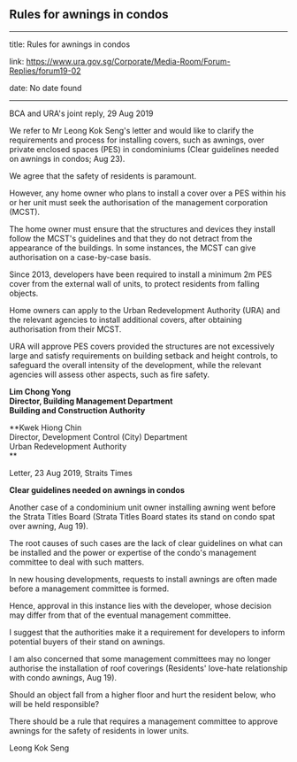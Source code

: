 ## Rules for awnings in condos

---

title: Rules for awnings in condos

link: https://www.ura.gov.sg/Corporate/Media-Room/Forum-Replies/forum19-02

date: No date found

---

BCA and URA's joint reply, 29 Aug 2019

We refer to Mr Leong Kok Seng's letter and would like to clarify the requirements and process for installing covers, such as awnings, over private enclosed spaces (PES) in condominiums (Clear guidelines needed on awnings in condos; Aug 23).

We agree that the safety of residents is paramount.

However, any home owner who plans to install a cover over a PES within his or her unit must seek the authorisation of the management corporation (MCST).

The home owner must ensure that the structures and devices they install follow the MCST's guidelines and that they do not detract from the appearance of the buildings. In some instances, the MCST can give authorisation on a case-by-case basis.

Since 2013, developers have been required to install a minimum 2m PES cover from the external wall of units, to protect residents from falling objects.

Home owners can apply to the Urban Redevelopment Authority (URA) and the relevant agencies to install additional covers, after obtaining authorisation from their MCST.

URA will approve PES covers provided the structures are not excessively large and satisfy requirements on building setback and height controls, to safeguard the overall intensity of the development, while the relevant agencies will assess other aspects, such as fire safety.

**Lim Chong Yong  
Director, Building Management Department  
Building and Construction Authority**

**Kwek Hiong Chin  
Director, Development Control (City) Department  
Urban Redevelopment Authority  
**

Letter, 23 Aug 2019, Straits Times

**Clear guidelines needed on awnings in condos**

Another case of a condominium unit owner installing awning went before the Strata Titles Board (Strata Titles Board states its stand on condo spat over awning, Aug 19).

The root causes of such cases are the lack of clear guidelines on what can be installed and the power or expertise of the condo's management committee to deal with such matters.

In new housing developments, requests to install awnings are often made before a management committee is formed.

Hence, approval in this instance lies with the developer, whose decision may differ from that of the eventual management committee.

I suggest that the authorities make it a requirement for developers to inform potential buyers of their stand on awnings.

I am also concerned that some management committees may no longer authorise the installation of roof coverings (Residents' love-hate relationship with condo awnings, Aug 19).

Should an object fall from a higher floor and hurt the resident below, who will be held responsible?

There should be a rule that requires a management committee to approve awnings for the safety of residents in lower units.

Leong Kok Seng
